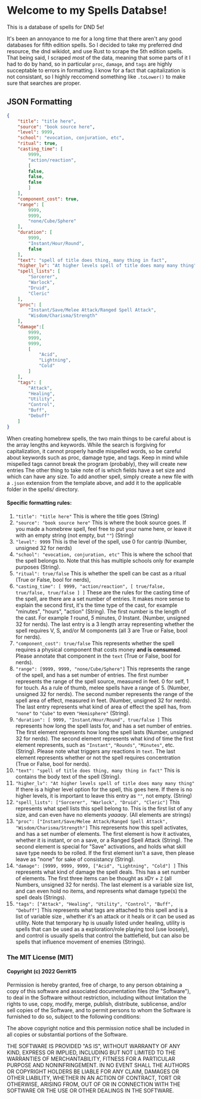# Welcome to my Spells Databse!
This is a database of spells for DND 5e!

It's been an annoyance to me for a long time that 
there aren't any good databases for fifth edition spells. So I decided to take
my preferred dnd resource, the dnd wikidot, and use Rust to scrape the 5th edition
spells. That being said, I scraped *most* of the data, meaning that some parts of
it I had to do by hand, so in particular `proc`, `damage`, and `tags` are highly 
succeptable to errors in formatting. I know for a fact that capitalization is not
consistant, so I highly reccomend something like `.toLower()` to make sure that searches
are proper. 

## JSON Formatting
```json
{
    "title": "title here",
    "source": "book source here",
    "level": 9999,
    "school": "evocation, conjuration, etc",
    "ritual": true,
    "casting_time": [
        9999, 
        "action/reaction",
        [
        false,
        false,
        false
        ]
    ],
    "component_cost": true,
    "range": [
        9999,
        9999,
        "none/Cube/Sphere"
    ],
    "duration": [
        9999,
        "Instant/Hour/Round",
        false
    ],
    "text": "spell of title does thing, many thing in fact",
    "higher_lv": "At higher levels spell of title does many many thing",
    "spell_lists": [
        "Sorcerer",
        "Warlock",
        "Druid",
        "Cleric"
    ],
    "proc": [
        "Instant/Save/Melee Attack/Ranged Spell Attack",
        "Wisdom/Charisma/Strength"
    ],
    "damage":[
        9999,
        9999,
        9999,
        [
            "Acid",
            "Lightning",
            "Cold"
        ]
    ],
    "tags": [
        "Attack",
        "Healing",
        "Utility",
        "Control",
        "Buff",
        "Debuff"
    ]
}
```
When creating homebrew spells, the two main things to be careful about is the array lengths and keywords. 
While the search is forgiving for capitalization, it cannot properly handle mispelled words, so be careful about keywords such as proc, damage type, and tags. 
Keep in mind while mispelled tags cannot break the program (probably), they will create new entries
The other thing to take note of is which fields have a set size and which can have any size. To add another spell, simply create a new file with a `.json` extension
from the template above, and add it to the applicable folder in the spells/ directory.

#### Specific formatting rules: 
1. `"title": "title here"` This is where the title goes (String)
2. `"source": "book source here"` This is where the book source goes. If you made a homebrew spell, feel free to put your name here, or leave it with an empty string (not empty, but `""`) (String)
3. `"level": 9999` This is the level of the spell, use 0 for cantrip (Number, unsigned 32 for nerds)
4. `"school": "evocation, conjuration, etc"` This is where the school that the spell belongs to. Note that this has multiple schools only for example purposes (String).
5. `"ritual": true/false` This is whether the spell can be cast as a ritual (True or False, bool for nerds),
6. `"casting_time": [ 9999, "action/reaction", [ true/false, true/false, true/false ] ]` These are the rules for the casting time of the spell, are there are a set number of entries.
It makes more sense to explain the second first, it's the time type of the cast, for example "minutes", "hours", "action" (String). 
The first number is the length of the cast. For example *1* round, *5* minutes, *0* Instant. (Number, unsigned 32 for nerds). 
The last entry is a 3 length array representing whether the spell requires V, S, and/or M components (all 3 are True or False, bool for nerds).
7. `"component_cost": true/false` This represents whether the spell requires a physical component that costs money **and is consumed**. Please annotate that component in the `text` (True or False, bool for nerds).
8. `"range": [9999, 9999, "none/Cube/Sphere"]` This represents the range of the spell, and has a set number of entries. 
The first number represents the range of the spell source, measured in feet. 0 for self, 1 for touch. As a rule of thumb, melee spells have a range of 5. (Number, unsigned 32 for nerds).
The second number represents the range of the spell area of effect, measured in feet. (Number, unsigned 32 for nerds).
The last entry represents what kind of area of effect the spell has, from `"none"` to `"Cube"` to even `"Hemisphere"` (String).
9. `"duration": [ 9999, "Instant/Hour/Round", true/false ]` This represents how long the spell lasts for, and has a set number of entries. 
The first element represents how long the spell lasts (Number, unsigned 32 for nerds).
The second element represents what kind of time the first element represents, such as `"Instant"`, `"Rounds"`, `"Minutes"`, etc. (String).
Please note what triggers any reactions in `text`. 
The last element represents whether or not the spell requires concentration (True or False, bool for nerds). 
10. `"text": "spell of title does thing, many thing in fact"` This is contains the body text of the spell (String).
11. `"higher_lv": "At higher levels spell of title does many many thing"` If there is a higher level option for the spell, this goes here. If there is no higher levels, 
it is important to leave this entry as `""`, not empty. (String)
12. `"spell_lists": ["Sorcerer", "Warlock", "Druid", "Cleric"]` This represents what spell lists this spell belong to. 
This is the first list of any size, and can even have no elements *yaaaay*. (All elements are strings)
13. `"proc": ["Instant/Save/Melee Attack/Ranged Spell Attack", "Wisdom/Charisma/Strength"]` This represents how this spell activates, and has a set number of elements. 
The first element is how it activates, whether it is instant, or on a save, or a Ranged Spell Attack (String).
The second element is special for "Save" activations, and holds what skill save type needs to be rolled. 
If the first element isn't a save, then please leave as "none" for sake of consistancy (String).
14. `"damage": [9999, 9999, 9999, ["Acid", "Lightning", "Cold"] ]` This represents what kind of damage the spell deals. This has a set number of elements. 
The first three items can be thought as `X`D`Y` + `Z` (all Numbers, unsigned 32 for nerds). 
The last element is a variable size list, and can even hold no items, and represents what damage type(s) the spell deals (Strings). 
15. `"tags": ["Attack", "Healing", "Utility", "Control", "Buff", "Debuff"]` This represents what tags are attached to this spell and is a list of variable size
, whether it's an attack or it heals or it can be used as utility. Note that temporary hp is usually listed under healing, 
utility is spells that can be used as a exploration/role playing tool (use loosely), and control is usually spells that control the battlefield, 
but can also be spells that influence movement of enemies (Strings).



### The MIT License (MIT)
#### Copyright (c) 2022 Gerrit15

Permission is hereby granted, free of charge, to any person obtaining a copy
of this software and associated documentation files (the "Software"), to deal
in the Software without restriction, including without limitation the rights
to use, copy, modify, merge, publish, distribute, sublicense, and/or sell
copies of the Software, and to permit persons to whom the Software is
furnished to do so, subject to the following conditions:

The above copyright notice and this permission notice shall be included in all
copies or substantial portions of the Software.

THE SOFTWARE IS PROVIDED "AS IS", WITHOUT WARRANTY OF ANY KIND, EXPRESS OR
IMPLIED, INCLUDING BUT NOT LIMITED TO THE WARRANTIES OF MERCHANTABILITY,
FITNESS FOR A PARTICULAR PURPOSE AND NONINFRINGEMENT. IN NO EVENT SHALL THE
AUTHORS OR COPYRIGHT HOLDERS BE LIABLE FOR ANY CLAIM, DAMAGES OR OTHER
LIABILITY, WHETHER IN AN ACTION OF CONTRACT, TORT OR OTHERWISE, ARISING FROM,
OUT OF OR IN CONNECTION WITH THE SOFTWARE OR THE USE OR OTHER DEALINGS IN THE
SOFTWARE.
